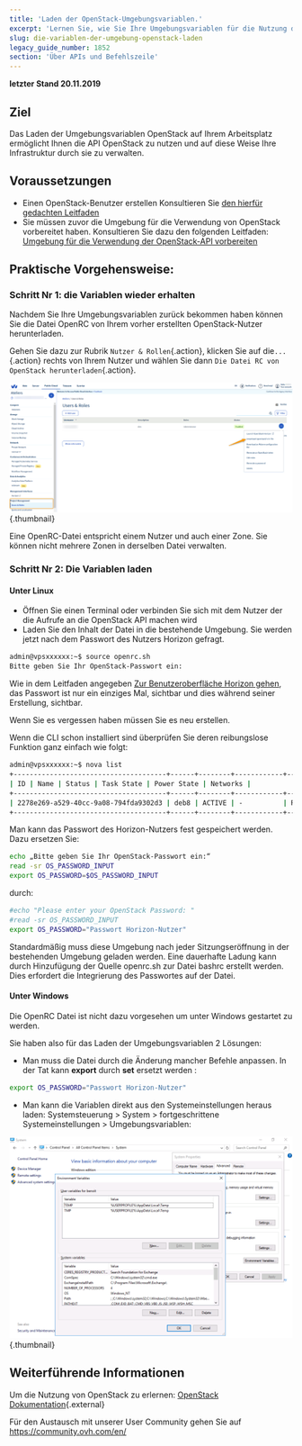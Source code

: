 ```yaml
---
title: 'Laden der OpenStack-Umgebungsvariablen.'
excerpt: 'Lernen Sie, wie Sie Ihre Umgebungsvariablen für die Nutzung der API von OpenStack laden können'
slug: die-variablen-der-umgebung-openstack-laden
legacy_guide_number: 1852
section: 'Über APIs und Befehlszeile'
---
```


**letzter Stand 20.11.2019**

## Ziel

Das Laden der Umgebungsvariablen OpenStack auf Ihrem Arbeitsplatz ermöglicht Ihnen die API OpenStack zu nutzen und auf diese Weise Ihre Infrastruktur durch sie zu verwalten.


## Voraussetzungen
- Einen OpenStack-Benutzer erstellen Konsultieren Sie [den hierfür gedachten Leitfaden](https://docs.ovh.com/de/public-cloud/erstellung_eines_zugangs_zu_horizon/)
- Sie müssen zuvor die Umgebung für die Verwendung von OpenStack vorbereitet haben. Konsultieren Sie dazu den folgenden Leitfaden: [Umgebung für die Verwendung der OpenStack-API vorbereiten](https://docs.ovh.com/de/public-cloud/vorbereitung_der_umgebung_fur_die_verwendung_der_openstack_api/)

## Praktische Vorgehensweise:

### Schritt Nr 1: die Variablen wieder erhalten

Nachdem Sie Ihre Umgebungsvariablen zurück bekommen haben können Sie die Datei OpenRC von Ihrem vorher erstellten OpenStack-Nutzer herunterladen.

Gehen Sie dazu zur Rubrik `Nutzer & Rollen`{.action}, klicken Sie auf die`...`{.action} rechts von Ihrem Nutzer und wählen Sie dann `Die Datei RC von OpenStack herunterladen`{.action}.

![openstack-variables](images/pciopenstackvariables1.png){.thumbnail}

Eine OpenRC-Datei entspricht einem Nutzer und auch einer Zone. Sie können nicht mehrere Zonen in derselben Datei verwalten.

### Schritt Nr 2: Die Variablen laden

#### **Unter Linux**

* Öffnen Sie einen Terminal oder verbinden Sie sich mit dem Nutzer der die Aufrufe an die OpenStack API machen wird
* Laden Sie den Inhalt der Datei in die bestehende Umgebung. Sie werden jetzt nach dem Passwort des Nutzers Horizon gefragt.

```bash
admin@vpsxxxxxx:~$ source openrc.sh
Bitte geben Sie Ihr OpenStack-Passwort ein:
```

Wie in dem Leitfaden angegeben [Zur Benutzeroberfläche Horizon gehen](https://docs.ovh.com/de/public-cloud/erstellung_eines_zugangs_zu_horizon/), das Passwort ist nur ein einziges Mal, sichtbar und dies während seiner Erstellung, sichtbar.

Wenn Sie es vergessen haben müssen Sie es neu erstellen.

Wenn die CLI schon installiert sind überprüfen Sie deren reibungslose Funktion ganz einfach wie folgt:

```bash
admin@vpsxxxxxx:~$ nova list
+--------------------------------------+------+--------+------------+-------------+------------------------+
| ID | Name | Status | Task State | Power State | Networks |
+--------------------------------------+------+--------+------------+-------------+------------------------+
| 2278e269-a529-40cc-9a08-794fda9302d3 | deb8 | ACTIVE | -          | Running     | Ext-Net=xx.xxx.xx.xxx |
+--------------------------------------+------+--------+------------+-------------+------------------------+
```

Man kann das Passwort des Horizon-Nutzers fest gespeichert werden. Dazu ersetzen Sie:

```bash
echo „Bitte geben Sie Ihr OpenStack-Passwort ein:“
read -sr OS_PASSWORD_INPUT
export OS_PASSWORD=$OS_PASSWORD_INPUT
```

durch:

```bash
#echo "Please enter your OpenStack Password: "
#read -sr OS_PASSWORD_INPUT
export OS_PASSWORD="Passwort Horizon-Nutzer"
```

Standardmäßig muss diese Umgebung nach jeder Sitzungseröffnung in der bestehenden Umgebung geladen werden.  Eine dauerhafte Ladung kann durch Hinzufügung der Quelle openrc.sh zur Datei bashrc erstellt werden. Dies erfordert die Integrierung des Passwortes auf der Datei. 


#### **Unter Windows**

Die OpenRC Datei ist nicht dazu vorgesehen um unter Windows gestartet zu werden.

Sie haben also für das Laden der Umgebungsvariablen 2 Lösungen:

- Man muss die Datei durch die Änderung mancher Befehle anpassen. In der Tat kann **export** durch **set**  ersetzt werden :

```bash
export OS_PASSWORD="Passwort Horizon-Nutzer"
```

- Man kann die Variablen direkt aus den Systemeinstellungen heraus laden: Systemsteuerung > System > fortgeschrittene Systemeinstellungen > Umgebungsvariablen:


![public-cloud](images/pciopenstackvariables2.png){.thumbnail}

## Weiterführende Informationen

Um die Nutzung von OpenStack zu erlernen: [OpenStack Dokumentation](https://docs.openstack.org/train/){.external}

Für den Austausch mit unserer User Community gehen Sie auf <https://community.ovh.com/en/>